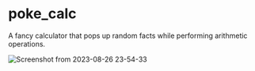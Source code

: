 # poke_calc

A fancy calculator that pops up random facts while performing arithmetic operations.

![Screenshot from 2023-08-26 23-54-33](https://github.com/masterujjval/poke_calc/assets/64778409/423c6b55-02ed-4b4a-bb14-6f302d649588)


